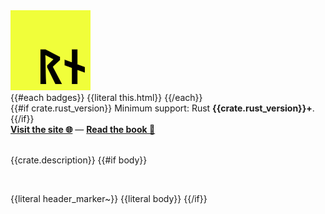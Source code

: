 <img alt="rune logo" src="https://raw.githubusercontent.com/rune-rs/rune/main/assets/icon.png" />
<br>
{{#each badges}}
{{literal this.html}}
{{/each}}
<br>
{{#if crate.rust_version}}
Minimum support: Rust <b>{{crate.rust_version}}+</b>.
<br>
{{/if}}
<br>
<a href="https://rune-rs.github.io"><b>Visit the site 🌐</b></a>
&mdash;
<a href="https://rune-rs.github.io/book/"><b>Read the book 📖</b></a>
<br>
<br>

{{crate.description}}
{{#if body}}

<br>

{{literal header_marker~}}
{{literal body}}
{{/if}}
